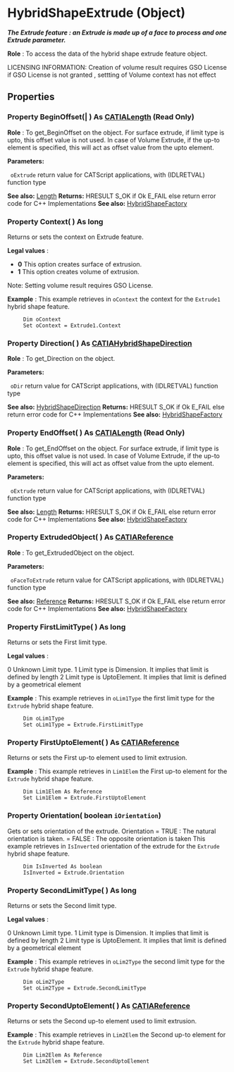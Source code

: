 # HybridShapeExtrude (Object)

**_The Extrude feature : an Extrude is made up of a face to process and one Extrude parameter._**

**Role** : To access the data of the hybrid shape extrude feature object.

LICENSING INFORMATION: Creation of volume result requires GSO License
if GSO License is not granted , settting of Volume context has not effect

## Properties

### Property **BeginOffset**(| ) As [CATIALength](../KnowledgeInterfaces/interface_Length_8108.md) (Read Only)

   **Role** : To get_BeginOffset on the object. For surface extrude, if limit type is upto, this offset value is not used. In case of Volume Extrude, if the up-to element is specified, this will act as offset value from the upto element.

**Parameters:**

` oExtrude`      return value for CATScript applications, with (IDLRETVAL) function type

**See also:**      [Length](../KnowledgeInterfaces/interface_Length_8108.md) **Returns:**      HRESULT S_OK if Ok E_FAIL else return error code for C++ Implementations  **See also:**      [HybridShapeFactory](../GSMInterfaces/interface_HybridShapeFactory_68680.md) 
### Property **Context**( ) As long

   Returns or sets the context on Extrude feature.

**Legal values** :

  * **0** This option creates surface of extrusion.
  * **1** This option creates volume of extrusion.

Note: Setting volume result requires GSO License.

**Example** :      This example retrieves in `oContext` the context for the `Extrude1` hybrid shape feature.

```VBScript
     Dim oContext
     Set oContext = Extrude1.Context

```

### Property **Direction**( ) As [CATIAHybridShapeDirection](../GSMInterfaces/interface_HybridShapeDirection_84226.md)

   **Role** : To get_Direction on the object.

**Parameters:**

` oDir`      return value for CATScript applications, with (IDLRETVAL) function type

**See also:**      [HybridShapeDirection](../GSMInterfaces/interface_HybridShapeDirection_84226.md) **Returns:**      HRESULT S_OK if Ok E_FAIL else return error code for C++ Implementations  **See also:**      [HybridShapeFactory](../GSMInterfaces/interface_HybridShapeFactory_68680.md) 
### Property **EndOffset**( ) As [CATIALength](../KnowledgeInterfaces/interface_Length_8108.md) (Read Only)

   **Role** : To get_EndOffset on the object. For surface extrude, if limit type is upto, this offset value is not used. In case of Volume Extrude, if the up-to element is specified, this will act as offset value from the upto element.

**Parameters:**

` oExtrude`      return value for CATScript applications, with (IDLRETVAL) function type

**See also:**      [Length](../KnowledgeInterfaces/interface_Length_8108.md) **Returns:**      HRESULT S_OK if Ok E_FAIL else return error code for C++ Implementations  **See also:**      [HybridShapeFactory](../GSMInterfaces/interface_HybridShapeFactory_68680.md) 
### Property **ExtrudedObject**( ) As [CATIAReference](../InfInterfaces/interface_Reference_17481.md)

   **Role** : To get_ExtrudedObject on the object.

**Parameters:**

` oFaceToExtrude`      return value for CATScript applications, with (IDLRETVAL) function type

**See also:**      [Reference](../InfInterfaces/interface_Reference_17481.md) **Returns:**      HRESULT S_OK if Ok E_FAIL else return error code for C++ Implementations  **See also:**      [HybridShapeFactory](../GSMInterfaces/interface_HybridShapeFactory_68680.md) 
### Property **FirstLimitType**( ) As long

   Returns or sets the First limit type.

**Legal values** :

0
    Unknown Limit type.
1
    Limit type is Dimension. It implies that limit is defined by length
2
    Limit type is UptoElement. It implies that limit is defined by a geometrical element

**Example** :      This example retrieves in `oLim1Type` the first limit type for the `Extrude` hybrid shape feature.

```VBScript
     Dim oLim1Type
     Set oLim1Type = Extrude.FirstLimitType

```

### Property **FirstUptoElement**( ) As [CATIAReference](../InfInterfaces/interface_Reference_17481.md)

   Returns or sets the First up-to element used to limit extrusion.

**Example** :      This example retrieves in `Lim1Elem` the First up-to element for the `Extrude` hybrid shape feature.

```VBScript
     Dim Lim1Elem As Reference
     Set Lim1Elem = Extrude.FirstUptoElement

```

### Property **Orientation**( boolean  `iOrientation`)

   Gets or sets orientation of the extrude. Orientation = TRUE : The natural orientation is taken. = FALSE : The opposite orientation is taken This example retrieves in `IsInverted` orientation of the extrude for the `Extrude` hybrid shape feature.

```VBScript
     Dim IsInverted As boolean
     IsInverted = Extrude.Orientation

```

### Property **SecondLimitType**( ) As long

   Returns or sets the Second limit type.

**Legal values** :

0
    Unknown Limit type.
1
    Limit type is Dimension. It implies that limit is defined by length
2
    Limit type is UptoElement. It implies that limit is defined by a geometrical element

**Example** :      This example retrieves in `oLim2Type` the second limit type for the `Extrude` hybrid shape feature.

```VBScript
     Dim oLim2Type
     Set oLim2Type = Extrude.SecondLimitType

```

### Property **SecondUptoElement**( ) As [CATIAReference](../InfInterfaces/interface_Reference_17481.md)

   Returns or sets the Second up-to element used to limit extrusion.

**Example** :      This example retrieves in `Lim2Elem` the Second up-to element for the `Extrude` hybrid shape feature.

```VBScript
     Dim Lim2Elem As Reference
     Set Lim2Elem = Extrude.SecondUptoElement

```